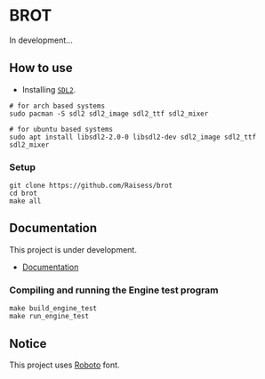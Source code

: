 # BROT

In development...

## How to use

- Installing [`SDL2`](https://www.libsdl.org/download-2.0.php).

```shell
# for arch based systems
sudo pacman -S sdl2 sdl2_image sdl2_ttf sdl2_mixer

# for ubuntu based systems
sudo apt install libsdl2-2.0-0 libsdl2-dev sdl2_image sdl2_ttf sdl2_mixer
```

### Setup

```shell
git clone https://github.com/Raisess/brot
cd brot
make all
```

## Documentation

This project is under development.

- [Documentation](./docs)

### Compiling and running the Engine test program

```shell
make build_engine_test
make run_engine_test
```

## Notice

This project uses [Roboto](https://fonts.google.com/specimen/Roboto) font.
